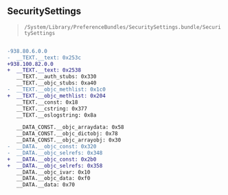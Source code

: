 ## SecuritySettings

> `/System/Library/PreferenceBundles/SecuritySettings.bundle/SecuritySettings`

```diff

-938.80.6.0.0
-  __TEXT.__text: 0x253c
+938.100.82.0.0
+  __TEXT.__text: 0x2538
   __TEXT.__auth_stubs: 0x330
   __TEXT.__objc_stubs: 0xa40
-  __TEXT.__objc_methlist: 0x1c0
+  __TEXT.__objc_methlist: 0x204
   __TEXT.__const: 0x18
   __TEXT.__cstring: 0x377
   __TEXT.__oslogstring: 0x8a

   __DATA_CONST.__objc_arraydata: 0x58
   __DATA_CONST.__objc_dictobj: 0x78
   __DATA_CONST.__objc_arrayobj: 0x30
-  __DATA.__objc_const: 0x320
-  __DATA.__objc_selrefs: 0x348
+  __DATA.__objc_const: 0x2b0
+  __DATA.__objc_selrefs: 0x358
   __DATA.__objc_ivar: 0x10
   __DATA.__objc_data: 0xf0
   __DATA.__data: 0x70

```
